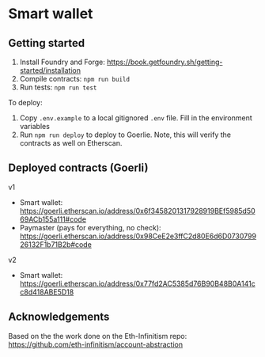 <!-- // How this works:
// 1. Smart wallet is deployed for each user
// 2. User off-chain has a mechanism of authorising a transaction. This is likely a private key they hold. The user creates a 
//    UserOperation object using an SDK, signs the request and then via an RPC sends it to the alternative mempool
// 3. A bundler takes the user UserOperation, along with other UserOperations and turns them into a single Ethereum transaction. During this process
//    it calls the validateUserOp() method on each wallet to verify that it will be successful
// 4. The bundler then submits the transaction to the Ethereum network. The transaction will call the Entrypoint point, specifically the handleOps() method
//    handleOps(UserOperation[] calldata userOps) itself will iterate through all UserOperations and for each call wallet.validateUserOp(). It also
//    calls the target address and with the calldata (i.e. executing the UserOperation). The EntryPoint may also call execFromEntryPoint() on the wallet
// 5.  -->


# Smart wallet


## Getting started
1. Install Foundry and Forge: https://book.getfoundry.sh/getting-started/installation 
2. Compile contracts: `npm run build`
3. Run tests: `npm run test`

To deploy:
1. Copy `.env.example` to a local gitignored `.env` file. Fill in the environment variables
2. Run `npm run deploy` to deploy to Goerlie. Note, this will verify the contracts as well on Etherscan.

## Deployed contracts (Goerli)
v1
- Smart wallet: https://goerli.etherscan.io/address/0x6f3458201317928919BEf5985d5069ACb155a111#code 
- Paymaster (pays for everything, no check): https://goerli.etherscan.io/address/0x98CeE2e3ffC2d80E6d6D073079926132F1b71B2b#code 

v2
- Smart wallet: https://goerli.etherscan.io/address/0x77fd2AC5385d76B90B48B0A141cc8d418ABE5D18 


## Acknowledgements
Based on the the work done on the Eth-Infinitism repo: https://github.com/eth-infinitism/account-abstraction 